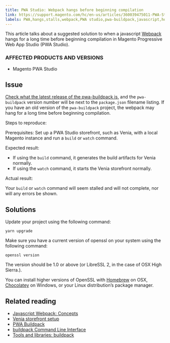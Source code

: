 ```yaml
---
title: PWA Studio: Webpack hangs before beginning compilation 
link: https://support.magento.com/hc/en-us/articles/360039475011-PWA-Studio-Webpack-hangs-before-beginning-compilation-
labels: PWA,hangs,stalls,webpack,PWA studio,pwa-buildpack,javascript,how to
---
```


<p>This article talks about a suggested solution to when a javascript <a href="https://magento.github.io/pwa-studio/technologies/tools-libraries/#webpack">Webpack</a> hangs for a long time before beginning compilation in Magento Progressive Web App Studio (PWA Studio).</p>
<h3>AFFECTED PRODUCTS AND VERSIONS</h3>
<ul>
<li>Magento PWA Studio</li>
</ul>
<h2>Issue</h2>
<p><a href="https://github.com/magento/pwa-studio/tree/master/packages/pwa-buildpack">Check what the latest release of the pwa-buildpack is,</a> and the <code class="language-yaml">pwa-buildpack</code> version number will be next to the <code>package.json</code> filename listing. If you have an old version of the <code class="language-yaml">pwa-buildpack</code> project, the webpack may hang for a long time before beginning compilation.</p>
<p>Steps to reproduce:</p>
<p>Prerequisites: Set up a PWA Studio storefront, such as Venia, with a local Magento instance and run a <code class="language-yaml">build</code> or <code class="language-yaml">watch</code> command.</p>
<p>Expected result:</p>
<ul>
<li>If using the <code class="language-yaml">build</code> command, it generates the build artifacts for Venia normally.</li>
<li>If using the <code class="language-yaml">watch</code> command, it starts the Venia storefront normally.</li>
</ul>
<p>Actual result:</p>
<p>Your <code class="language-yaml">build</code> or <code class="language-yaml">watch</code> command will seem stalled and will not complete, nor will any errors be shown.</p>
<h2>Solutions</h2>
<p>Update your project using the following command:</p>
<pre><code class="language-yaml">yarn upgrade</code></pre>
<p>Make sure you have a current version of openssl on your system using the following command:</p>
<pre><code class="language-yaml">openssl version</code></pre>
<p>The version should be 1.0 or above (or LibreSSL 2, in the case of OSX High Sierra.).</p>
<p>You can install higher versions of OpenSSL with <a href="https://brew.sh/">Homebrew</a> on OSX, <a href="https://chocolatey.org/">Chocolatey</a> on Windows, or your Linux distribution’s package manager.</p>
<h2>Related reading</h2>
<ul>
<li><a href="https://webpack.js.org/concepts/">Javascript Webpack: Concepts</a></li>
<li><a href="https://magento.github.io/pwa-studio/venia-pwa-concept/setup/">Venia storefront setup</a></li>
<li><a href="https://magento.github.io/pwa-studio/pwa-buildpack/">PWA Buildpack</a></li>
<li><a href="https://magento.github.io/pwa-studio/pwa-buildpack/reference/buildpack-cli/">buildpack Command Line Interface</a></li>
<li><a href="https://magento.github.io/pwa-studio/technologies/tools-libraries/#webpack">Tools and libraries: buildpack</a></li>
</ul>